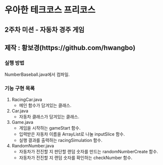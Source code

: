 <h1>우아한 테크코스 프리코스</h1>
<h2>2주차 미션 - 자동차 경주 게임</h2>
<h2>제작 : 황보경(https://github.com/hwangbo)</h2>

<h3>실행 방법</h3>
<span>NumberBaseball.java에서 컴파일.</span>

<h3>기능 구현 목록</h3>
<ol>
    <li>
        RacingCar.java
        <ul>
            <li>메인 함수가 담겨있는 클래스.</li>
        </ul>
    </li>
    <li>
        Car.java
        <ul>
            <li>자동차 클래스가 담겨있는 클래스.</li>
        </ul>
    </li>
    <li>
        Game.java
        <ul>
            <li>게임을 시작하는 gameStart 함수.</li>
            <li>입력받은 자동차 이름을 ArrayList로 나눌 inputSlice 함수.</li>
            <li>실행 결과를 출력하는 racingSimulation 함수.</li>
        </ul>
    </li>
    <li>
        RandomNumber.java
        <ul>
            <li>자동차가 전진할 지 판단할 랜덤 숫자를 만드는 randomNumberCreate 함수.</li>
            <li>자동차가 전진할 지 랜덤 숫자를 확인하는 checkNumber 함수.</li>
        </ul>
    </li>
</ol>
